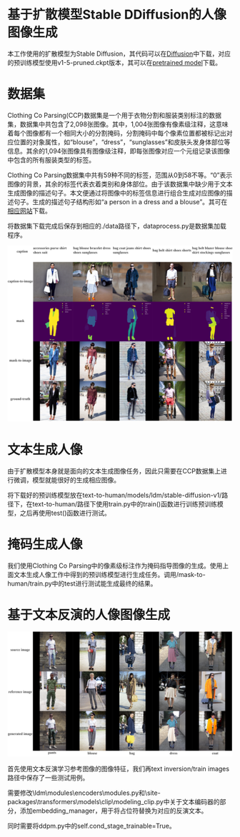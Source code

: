 # 基于扩散模型Stable DDiffusion的人像图像生成

本工作使用的扩散模型为Stable Diffusion，其代码可以在[Diffusion](https://github.com/CompVis/stable-diffusion)中下载，对应的预训练模型使用v1-5-pruned.ckpt版本，其可以在[pretrained model](https://huggingface.co/runwayml/stable-diffusion-v1-5/blob/main/v1-5-pruned.ckpt)下载。

# 数据集

Clothing Co Parsing(CCP)数据集是一个用于衣物分割和服装类别标注的数据集，数据集中共包含了2,098张图像。其中，1,004张图像有像素级注释，这意味着每个图像都有一个相同大小的分割掩码，分割掩码中每个像素位置都被标记出对应位置的对象属性，如“blouse”，“dress”，“sunglasses”和皮肤头发身体部位等信息。其余的1,094张图像具有图像级注释，即每张图像对应一个元组记录该图像中包含的所有服装类型的标签。

Clothing Co Parsing数据集中共有59种不同的标签，范围从0到58不等。“0”表示图像的背景，其余的标签代表衣着类别和身体部位。由于该数据集中缺少用于文本生成图像的描述句子。本文便通过将图像中的标签信息进行组合生成对应图像的描述句子。生成的描述句子结构形如“a person in a dress and a blouse”。其可在[相应网站](https://github.com/bearpaw/clothing-co-parsing)下载。

将数据集下载完成后保存到相应的./data路径下，dataprocess.py是数据集加载程序。

![结果图](/fig16.png)

# 文本生成人像

由于扩散模型本身就是面向的文本生成图像任务，因此只需要在CCP数据集上进行微调，模型就能很好的生成相应图像。

将下载好的预训练模型放在text-to-human/models/ldm/stable-diffusion-v1/路径下，在text-to-human/路径下使用train.py中的train()函数进行训练预训练模型，之后再使用test()函数进行测试。

# 掩码生成人像

我们使用Clothing Co Parsing中的像素级标注作为掩码指导图像的生成。使用上面文本生成人像工作中得到的预训练模型进行生成任务。调用/mask-to-human/train.py中的test进行测试能生成最终的结果。

# 基于文本反演的人像图像生成

![结果图](/fig17.png)

首先使用文本反演学习参考图像的图像特征，我们再text inversion/train images路径中保存了一些测试用例。

需要修改\ldm\modules\encoders\modules.py和\site-packages\transformers\models\clip\modeling_clip.py中关于文本编码器的部分，添加embedding_manager，用于将占位符替换为对应的反演文本。

同时需要将ddpm.py中的self.cond_stage_trainable=True。
